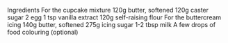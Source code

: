 Ingredients
For the cupcake mixture
120g butter, softened
120g caster sugar
2 egg
1 tsp vanilla extract
120g self-raising flour
For the buttercream icing
140g butter, softened
275g icing sugar
1-2 tbsp milk
A few drops of food colouring (optional)